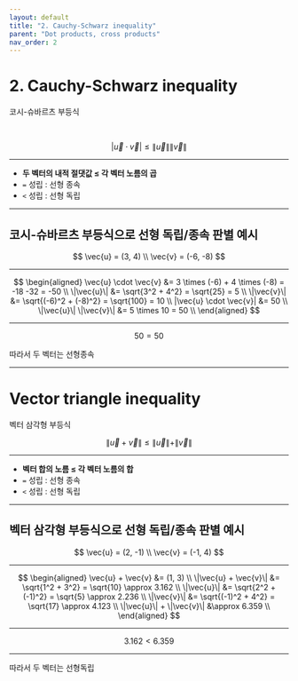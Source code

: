 ```yaml
---
layout: default
title: "2. Cauchy-Schwarz inequality"
parent: "Dot products, cross products"
nav_order: 2
---
```


# 2. Cauchy-Schwarz inequality
코시-슈바르츠 부등식

<br>

$$
|\vec{u} \cdot \vec{v}| \leq \|\vec{u}\| \|\vec{v}\|
$$

---

- **두 벡터의 내적 절댓값 ≤ 각 벡터 노름의 곱**
- `=` 성립 : 선형 종속
- `<` 성립 : 선형 독립

---

## 코시-슈바르츠 부등식으로 선형 독립/종속 판별 예시

$$
\vec{u} = (3, 4) \\
\vec{v} = (-6, -8)
$$

---


$$
\begin{aligned}
\vec{u} \cdot \vec{v} &= 3 \times (-6) + 4 \times (-8) = -18 -32 = -50 \\
\|\vec{u}\| &= \sqrt{3^2 + 4^2} =  \sqrt{25} = 5 \\
\|\vec{v}\| &= \sqrt{(-6)^2 + (-8)^2} = \sqrt{100} = 10 \\
|\vec{u} \cdot \vec{v}| &= 50 \\
\|\vec{u}\| \|\vec{v}\| &= 5 \times 10 = 50 \\
\end{aligned}
$$

---

$$
50 = 50
$$

따라서 두 벡터는 선형종속

---

# Vector triangle inequality
벡터 삼각형 부등식

$$
\|\vec{u} + \vec{v}\| \leq \|\vec{u}\| + \|\vec{v}\|
$$

---

- **벡터 합의 노름 ≤ 각 벡터 노름의 합**
- `=` 성립 : 선형 종속
- `<` 성립 : 선형 독립

---

## 벡터 삼각형 부등식으로 선형 독립/종속 판별 예시

$$
\vec{u} = (2, -1) \\
\vec{v} = (-1, 4)
$$

---

$$
\begin{aligned}
\vec{u} + \vec{v} &= (1, 3) \\
\|\vec{u} + \vec{v}\| &= \sqrt{1^2 + 3^2} = \sqrt{10} \approx 3.162 \\
\|\vec{u}\| &= \sqrt{2^2 + (-1)^2} = \sqrt{5} \approx 2.236 \\
\|\vec{v}\| &= \sqrt{(-1)^2 + 4^2} = \sqrt{17} \approx 4.123 \\
\|\vec{u}\| + \|\vec{v}\| &\approx 6.359 \\
\end{aligned}
$$

---

$$
3.162 < 6.359
$$

---

따라서 두 벡터는 선형독립